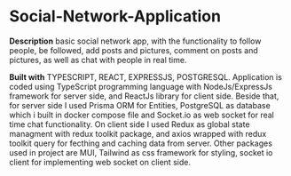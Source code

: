 # Social-Network-Application

**Description**
basic social network app, with the functionality to follow people, 
be followed, add posts and pictures, comment on posts and pictures, as well as chat with people in real time.

**Built with**
TYPESCRIPT,
REACT,
EXPRESSJS,
POSTGRESQL. 
Application is coded using TypeScript programming language with NodeJs/ExpressJs framework for server side, and ReactJs library for client side.
Beside that, for server side I used Prisma ORM for Entities, PostgreSQL as database which i built in docker compose file and Socket.io as web socket for real time chat functionality.
On client side I used Redux as global state managment with redux toolkit package, and axios wrapped with redux toolkit query for fecthing and caching data from server.
Other packages used in project are MUI, Tailwind as css framework for styling, socket io client for implementing web socket on client side.


